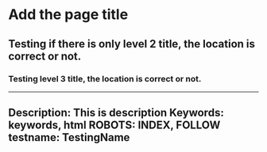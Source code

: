 
# Add the page title

## Testing if there is only level 2 title, the location is correct or not.

### Testing level 3 title, the location is correct or not.

---
Description: This is description
Keywords: keywords, html
ROBOTS: INDEX, FOLLOW
testname: TestingName
---

